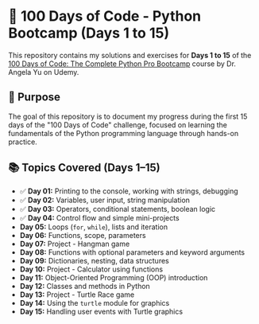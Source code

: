 # 🚀 100 Days of Code - Python Bootcamp (Days 1 to 15)

This repository contains my solutions and exercises for **Days 1 to 15** of the [100 Days of Code: The Complete Python Pro Bootcamp](https://www.udemy.com/course/100-days-of-code/?couponCode=KEEPLEARNINGBR) course by Dr. Angela Yu on Udemy.

## 🎯 Purpose

The goal of this repository is to document my progress during the first 15 days of the "100 Days of Code" challenge, focused on learning the fundamentals of the Python programming language through hands-on practice.

## 📚 Topics Covered (Days 1–15)

- ✅ **Day 01:** Printing to the console, working with strings, debugging
- ✅ **Day 02:** Variables, user input, string manipulation
- ✅ **Day 03:** Operators, conditional statements, boolean logic
- ✅ **Day 04:** Control flow and simple mini-projects
- **Day 05:** Loops (`for`, `while`), lists and iteration
- **Day 06:** Functions, scope, parameters
- **Day 07:** Project - Hangman game
- **Day 08:** Functions with optional parameters and keyword arguments
- **Day 09:** Dictionaries, nesting, data structures
- **Day 10:** Project - Calculator using functions
- **Day 11:** Object-Oriented Programming (OOP) introduction
- **Day 12:** Classes and methods in Python
- **Day 13:** Project - Turtle Race game
- **Day 14:** Using the `turtle` module for graphics
- **Day 15:** Handling user events with Turtle graphics
